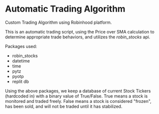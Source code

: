# Automatic Trading Algorithm

Custom Trading Algorithm using Robinhood platform.

This is an automatic trading script, using the Price over SMA calculation to determine appropriate trade behaviors, and utilizes the *robin_stocks* api.

Packages used:

- robin_stocks
- datetime
- time
- pytz
- pyotp
- replit db

Using the above packages, we keep a database of current Stock Tickers (hardcoded in) with a binary value of True/False. True means a stock is monitored and traded freely. False means a stock is considered "frozen", has been sold, and will not be traded until it has stabilized. 